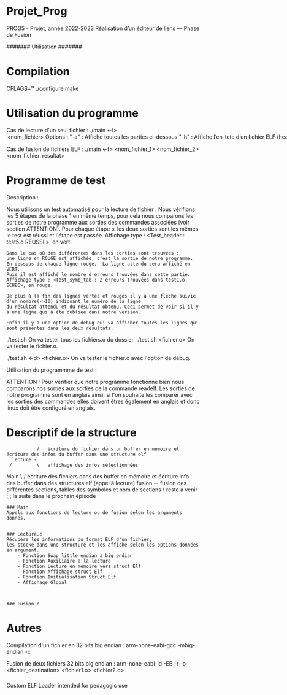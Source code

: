 # Projet_Prog
PROG5 - Projet, année 2022-2023 Réalisation d’un éditeur de liens — Phase de Fusion

####### Utilisation #######

# Compilation # 

CFLAGS='' ./configure
make

# Utilisation du programme 

Cas de lecture d'un seul fichier : 
./main <-l> <option> <nom_fichier>
    Options :
        "-a" : Affiche toutes les parties ci-dessous
        "-h" : Affiche l’en-tete d’un fichier ELF (header)
        "-S" : Affiche la table des sectionsd’un fichier ELF (section header)
        "-s" : Affiche la table des symboles d’un fichier ELF (symbol table)
        "-r" : Afficher les tables de reimplantation d’un fichier ELF pour machine ARM (relocation section)
        "-x" : Affiche le contenu de l’une des sections d’un fichier ELF (section dump)
        NOTE : pour cette option il est necessaire d'ajouter un 4eme argument, le numero de la section que l'on souhaite afficher 
        profil : ./main <-l> <-x> <numero de la section a afficher> <nom_fichier>
        NOTE 2 : L'option "-a" affiche toutes les sections du fichier.

Cas de fusion de fichiers ELF : 
./main <-f> <nom_fichier_1> <nom_fichier_2> <nom_fichier_resultat>

# Programme de test

Description : 

Nous utilisons un test automatisé pour la lecture de fichier : 
    Nous vérifions les 5 étapes de la phase 1 en même temps, pour cela nous comparons les sorties de notre programme aux sorties 
    des commandes associées (voir section ATTENTION). 
    Pour chaque étape si les deux sorties sont les mêmes le test est réussi et l'étape est passée. 
    Affichage type : <Test_header : test5.o REUSSI.>, en vert. 

    Dans le cas où des différences dans les sorties sont trouvées : 
    une ligne en ROUGE est affichée, c'est la sortie de notre programme.
    En dessous de chaque ligne rouge,  La ligne attendu sera affiché en VERT. 
    Puis il est affiché le nombre d'erreurs trouvées dans cette partie.
    Affichage type : <Test_symb_tab : 2 erreurs trouvées dans test1.o, ECHEC>, en rouge.

    De plus à la fin des lignes vertes et rouges il y a une flèche suivie d'un nombre(->10) indiquant le numéro de la ligne 
    du résultat attendu et du résultat obtenu. Ceci permet de voir si il y a une ligne qui à été oubliée dans notre version. 

    Enfin il y a une option de debug qui va afficher toutes les lignes qui sont présentes dans les deux résultats. 





./test.sh <dossier>
    On va tester tous les fichiers.o du dossier.
./test.sh <fichier.o>
    On va tester le fichier.o.

./test.sh <-d> <fichier.o>
    On va tester le fichier.o avec l'option de debug.

Utilisation du programmme de test  :

ATTENTION : Pour vérifier que notre programme fonctionne bien nous comparons nos sorties aux sorties de la commande 
readelf. Les sorties de notre programme sont en anglais ainsi, si l'on souhaite les comparer avec les sorties des commandes elles 
doivent êtres également en anglais et donc linux doit être configuré en anglais. 



# Descriptif de la structure 

               /   écriture du fichier dans un buffer en mémoire et écriture des infos du buffer dans une structure elf  
      lecture -
     /         \   affichage des infos sélectionnées  
Main 
     \         /   écriture des fichiers dans des buffer en mémoire et écriture info des buffer dans des structures elf  (appel à lecture)
      fusion   --  fusion des différentes sections, tables des symboles et nom de sections
               \   reste a venir ;;; la suite dans le prochain épisode 
    
    ### Main
    Appels aux fonctions de lecture ou de fusion selon les arguments donnés. 


    ### Lecture.c
    Récupère les informations du format ELF d'un fichier, 
    les stocke dans une structure et les affiche selon les options données en argument.
        - Fonction Swap little endian à big endian 
        - Fonction Auxiliaire a la lecture
        - Fonction Lecture en mémoire vers struct Elf
        - Fonction Affichage struct Elf
        - Fonction Initialisation Struct Elf
        - Affichage Global



    ### Fusion.c 





# Autres  
Compilation d'un fichier en 32 bits big endian :
arm-none-eabi-gcc -mbig-endian -c <fichier>

Fusion de deux fichiers 32 bits big endian :
arm-none-eabi-ld -EB -r -o <fichier_destination> <fichier1.o> <fichier2.o>




###
Custom ELF Loader intended for pedagogic use
###
